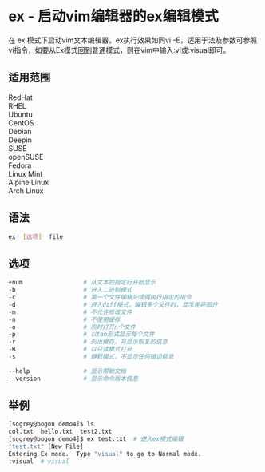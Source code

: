 # ex - 启动vim编辑器的ex编辑模式

在 ex 模式下启动vim文本编辑器。ex执行效果如同vi -E，适用于法及参数可参照vi指令，如要从Ex模式回到普通模式，则在vim中输入:vi或:visual即可。


## 适用范围

<!-- <div class="svg linux">Linux</div> -->
<div class="svg redhat">RedHat</div>
<div class="svg rhel">RHEL</div>
<div class="svg ubuntu">Ubuntu</div>
<div class="svg centos">CentOS</div>
<div class="svg debian">Debian</div>
<div class="svg deepin">Deepin</div>
<div class="svg suse">SUSE</div>
<div class="svg opensuse">openSUSE</div>
<div class="svg fedora">Fedora</div>
<div class="svg linuxmint">Linux Mint</div>
<!-- <div class="svg mxlinux">MX Linux</div> -->
<div class="svg alpinelinux">Alpine Linux</div>
<div class="svg archlinux">Arch Linux</div>

## 语法

``` bash
ex  [选项]  file
```

## 选项

``` bash
+num                 # 从文本的指定行开始显示
-b                   # 进入二进制模式
-c                   # 第一个文件编辑完成偶执行指定的指令
-d                   # 进入diff模式，编辑多个文件时，显示差异部分
-m                   # 不允许修改文件
-n                   # 不使用缓存
-o                   # 同时打开n个文件
-p                   # 以tab形式显示每个文件
-r                   # 列出缓存，并显示恢复的信息
-R                   # 以只读模式打开
-s                   # 静默模式，不显示任何错误信息

--help               # 显示帮助文档
--version            # 显示命令版本信息
```

## 举例

``` bash
[sogrey@bogon demo4]$ ls
col.txt  hello.txt  test2.txt
[sogrey@bogon demo4]$ ex test.txt  # 进入ex模式编辑
"test.txt" [New File]
Entering Ex mode.  Type "visual" to go to Normal mode.
:visual  # visual

```
